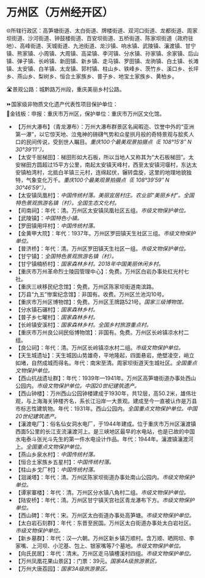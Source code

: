 # 万州区（万州经开区）
🌐所辖行政区：高笋塘街道、太白街道、牌楼街道、双河口街道、龙都街道、周家坝街道、沙河街道、钟鼓楼街道、百安坝街道、五桥街道、陈家坝街道（政府驻地）、高峰街道、天城街道、九池街道、龙沙镇、响水镇、武陵镇、瀼渡镇、甘宁镇、熊家镇、小周镇、大周镇、高梁镇、李河镇、分水镇、孙家镇、余家镇、后山镇、弹子镇、长岭镇、新田镇、新乡镇、走马镇、罗田镇、龙驹镇、白土镇、长滩镇、太安镇、白羊镇、太龙镇、郭村镇、柱山乡、铁峰乡、茨竹乡、溪口乡、长坪乡、燕山乡、梨树乡、恒合土家族乡、普子乡、地宝土家族乡、黄柏乡。  
  
🛣️景观公路：城黔路万州段，重庆美丽乡村公路。
  
⏩国家级非物质文化遗产代表性项目保护单位：  
🔸金钱板：申报：重庆市万州区，保护单位：重庆市万州区文化馆。  
  
* 【万州大瀑布】（青龙瀑布）：万州大瀑布群景区名闻暇迩、饮誉中外的“亚洲第一瀑”，以它惊天地、泣鬼神的磅礴气势和众星拱月般的奇特景观与脍炙人口的民间传说，受到世人瞩目。*重庆100个最美观景拍摄点（E 108°15′8″ N 30°39′11″）。*
* 【太安千层梯田】：梯田形如大石板，所以当地人又称其为“大石板梯田”。太安梯田方圆超过15平方公里，南起太安镇天峰村，西至太安镇河堰村，东达太安镇柏湾村，北抵白羊镇三元村，连绵起伏，辗转盘旋，这里的地理地貌独特，气象变化万千。*重庆100个最美观景拍摄点（E 108°39′59″ N 30°46′59″）。*
* 【太安镇凤凰村】：*中国传统村落。美丽宜居村庄。农业部“美丽乡村”。全国特色景观旅游名镇（村）。全国生态文化村。*
* 【司南祠】：年代：清。万州区太安镇凤凰社区五组。*市级文物保护单位。*  
* 【武陵镇】：*中国特色小镇。*
* 【罗田镇用坪村】：*中国传统村落。*
* 【金黄甲大院】：年代：1937年。万州区罗田镇天生社区三组。*市级文物保护单位。*  
* 【普济桥】：年代：清。万州区罗田镇天生社区一组。*市级文物保护单位。*    
* 【甘宁镇】：*全国特色景观旅游名镇（村）。*
* 【甘宁镇楠桥村】：*国家森林乡村。2018年中国美丽休闲乡村。*
* 【重庆市万州革命烈士陵园管理中心】：免费。万州区白岩办事处红光村七社。
* 【重庆三峡移民纪念馆】：免费。万州区陈家坝街道南滨路。
* 【万县“九五”惨案纪念馆】：非国有。收费。万州区兰池沟10号。
* 【重庆市万州区博物馆】：免费。万州区王牌路521号。*国家三级博物馆。* 
* 【分水镇石碾村】：*国家森林乡村。*
* 【普子乡七曜村】：*国家森林乡村。*
* 【长岭镇安溪村】：*国家森林乡村。全国乡村旅游重点村。*
* 【重庆市万州良公祠民俗博物馆】：非国有。免费。万州区长岭镇凉水村二组。
* 【良公祠】：年代：清。万州区长岭镇凉水村二组。*市级文物保护单位。*  
* 【天生城遗址】：天生城因山势雄奇，平地隆起，四面悬岩，绝壁凌空，峭立如堵，自然成城而得名。年代：南宋至清。周家坝街道天生城社区。*全国重点文物保护单位。*
* 【西山抗战遗址群】：年代：1939年—1941年。万州区高笋塘街道办事处西山公园内。*市级文物保护单位。中国20世纪建筑遗产。*  
* 【西山钟楼】：万州西山公园钟楼建成于1930年，共12层，高50.2米，雄伟壮观，与上海海关钟楼齐名，系长江沿岸一大景观。建成至今一直被认作是万县市标志性建筑物。年代：1931年。西山公园内。*全国重点文物保护单位。中国20世纪建筑遗产。*
* 【瀼渡电厂】：俗名仙女洞水电厂，于1944年建成。位于重庆市万州区瀼渡镇西面5公里的长江支流瀼渡河上。是三峡地区最早的水电站，也是已故的中国水电泰斗张光斗先生的第一件水电设计作品。年代：1944年。瀼渡镇瀼渡河上。*全国重点文物保护单位。*  
* 【燕山乡泉水村】：*中国传统村落。*  
* 【恒合土家族乡五星村】：*中国传统村落。*  
* 【柱山乡戈厂村】：*中国传统村落。*    
* 【洄澜塔】：年代：清。万州区陈家坝街道办事处南山公园内。*市级文物保护单位。*  
* 【谭家寨楼】：年代：清。万州区分水镇八角村二组。*市级文物保护单位。*  
* 【陆安桥】：年代：清。万州区甘宁镇天宫社区青龙瀑布下方。*市级文物保护单位。*  
* 【西山碑】：年代：宋。万州区太白街道办事处高笋塘。*市级文物保护单位。*  
* 【太白岩石刻群】：年代：东晋至民国。万州区太白街道办事处太白岩社区。*市级文物保护单位。*  
* 【新乡墓群】：年代：汉—六朝。万州区新乡镇万顺村。含万顺、晒网坝、李家嘴、上河坝、小沱基、包上、银家嘴等7个墓地。*市级文物保护单位。*  
* 【向氏民居】：年代：清末。万州区走马镇槽溪村四组。*市级文物保护单位。*    
* 【万州凤凰花果山景区】：门票：39元。*国家4A级旅游景区。*  
* 【万州大唐荔园】：*国家3A级旅游景区。*  
